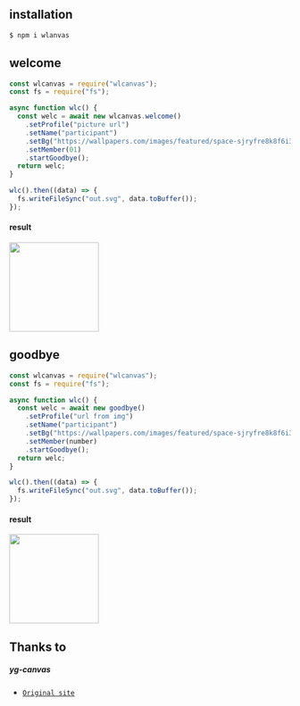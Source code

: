 ## installation

```bash
$ npm i wlanvas
```

## welcome

```js
const wlcanvas = require("wlcanvas");
const fs = require("fs");

async function wlc() {
  const welc = await new wlcanvas.welcome()
    .setProfile("picture url")
    .setName("participant")
    .setBg("https://wallpapers.com/images/featured/space-sjryfre8k8f6i3ge.jpg")
    .setMember(01)
    .startGoodbye();
  return welc;
}

wlc().then((data) => {
  fs.writeFileSync("out.svg", data.toBuffer());
});
```

#### result

<img src="https://telegra.ph/file/69cbbf0a637da88afd137.jpg" height="160"></img>

</details>

## goodbye

```js
const wlcanvas = require("wlcanvas");
const fs = require("fs");

async function wlc() {
  const welc = await new goodbye()
    .setProfile("url from img")
    .setName("participant")
    .setBg("https://wallpapers.com/images/featured/space-sjryfre8k8f6i3ge.jpg")
    .setMember(number)
    .startGoodbye();
  return welc;
}

wlc().then((data) => {
  fs.writeFileSync("out.svg", data.toBuffer());
});
```

#### result

<img src="https://telegra.ph/file/91f1a85c6921d51b50c94.jpg" height="160"></img>

</details>

## Thanks to

##### yg-canvas

- [`Original site`](hhttps://www.npmjs.com/package/yg-canvas)
